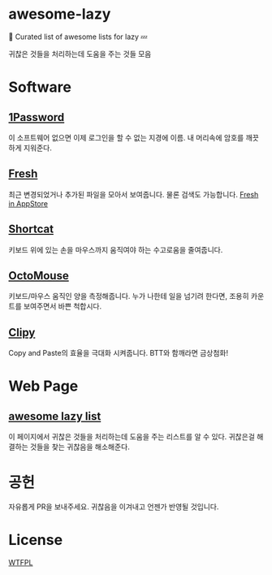 # awesome-lazy
🍯 Curated list of awesome lists for lazy 💤

귀찮은 것들을 처리하는데 도움을 주는 것들 모음

# Software

## [1Password](https://1password.com/ko/)

이 소프트웨어 없으면 이제 로그인을 할 수 없는 지경에 이름. 내 머리속에 암호를 깨끗하게 지워준다.

## [Fresh](http://www.ironicsoftware.com/fresh/)

최근 변경되었거나 추가된 파일을 모아서 보여줍니다. 물론 검색도 가능합니다.
[Fresh in AppStore](https://itunes.apple.com/ca/app/fresh/id406351403?mt=12)

## [Shortcat](https://shortcatapp.com/)

키보드 위에 있는 손을 마우스까지 움직여야 하는 수고로움을 줄여줍니다.

## [OctoMouse](https://konsomejona.github.io/OctoMouse)

키보드/마우스 움직인 양을 측정해줍니다. 누가 나한테 일을 넘기려 한다면, 조용히 카운트를 보여주면서 바쁜 척합시다.

## [Clipy](https://github.com/Clipy/Clipy)

Copy and Paste의 효율을 극대화 시켜줍니다. BTT와 함깨라면 금상첨화!

# Web Page

## [awesome lazy list](https://github.com/lazystance/awesome-lazy)

이 페이지에서 귀찮은 것들을 처리하는데 도움을 주는 리스트를 알 수 있다. 귀찮은걸 해결하는 것들을 찾는 귀찮음을 해소해준다.

# 공헌

자유롭게 PR을 보내주세요. 귀찮음을 이겨내고 언젠가 반영될 것입니다.

# License

[WTFPL](http://www.wtfpl.net)
